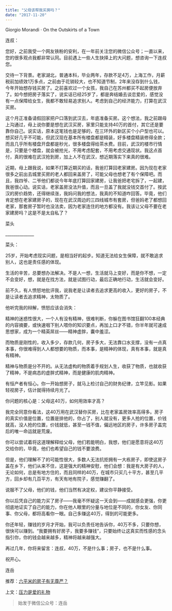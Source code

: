 ```yaml
---
title: "父母该帮我买房吗？"
date: "2017-11-20"
---
```


Giorgio Morandi · On the Outskirts of a Town

连叔：

您好，之前我受一个网友铁粉的安利，在一年前关注您的微信公众号；一直以来，您的很多观点我都非常认同。目前遇上一些人生抉择上的大问题，想咨询一下连叔您。

交待一下背景。老家湖北，普通本科，毕业两年，存款不足4万，上海工作，月薪税前加绩效1万多点，之前由于花销较大，也不知道节制，2年来没存到什么钱，今年开始想存钱买房了。之前喜欢过一个女孩，我自己在苏州都买不起房便放弃了。如今想把房子落实了，说实话已经25岁了，都是奔结婚去谈恋爱的，感觉没有一点保障给女生，我都不敢轻易追求别人。考虑到自己的经济能力，打算在武汉买房。

这个月正准备请假回家把户口落到武汉去，年底准备买房。这个想法，我之前跟母上沟通过，母上说你要是想在武汉买房，家里只能支持40万的首付，其它还是要靠你自己。说实话，原本这笔钱也是足够的，在三环外的新区买个小户型也可以。想买好几乎不可能，但武汉现在基本所有楼盘都是精装，好多楼盘精装修得全款；而且几乎所有楼盘开盘都是秒光，很多楼盘得给茶水费。目前，武汉的楼市行情是，只要是个楼盘，就会被抢光，不用考虑配套，不用考虑交通现状。我这点首付，真的很难在武汉抢到房，加上人不在武汉，想近期落实下来真的很难。

近期，母上跟我说，如果不打算近期买的话，我爸打算回老家建房。因为现在老家很多之前出去城里买房的老人都回来盖房了，可能父母也想老了有个保障吧。而且，我四爷、二爷他们都说今年年底打算回家建房，让我爸把老宅拆了，一起建，我爸很心动。说实话，老家盖房没法升值，而且一旦盖了我就没钱交首付了。按武汉的房价趋势，还得继续涨，我妈问我的想法，我真的不知道咋回答。毕竟，他们肯定想在老家建房子的，现在在武汉周边的三四线城市有套房，但爸妈老了都想回老家，那套房子暂时也没法卖，因为老家连住的地方都没有。我该让父母不要在老家建房吗？这是不是太自私了？

菜头

\_\_\_\_\_\_\_\_\_\_\_\_\_\_

菜头：

25岁，开始考虑现实问题，是相当好的起步。知道无法给女生保障，就不敢追求别人，这也是责任感的体现。

生活的辛苦，总要想办法解决。不是人一想，生活就马上变好，而是你不想，一定不会变好，想，就是在找方法，就是试图行动，最后正确地行动，生活就会变好。

前不久，有人愤怒地批评我，说我老是让读者去追求更高的收入，更好的房子，不是让读者去追求精神，太物质了。

他听完我的辩解，愤怒应该会消失：

精神的迷惑性很大，一个人有没有精神，很难判断，你躲在图书馆狂翻100本经典的内容摘要，或快速咽下别人喂你的知识要点，再加上口才不错，你半年就可速成思想家，成为一个精英屌丝——精神虚胖，囊中羞涩。

而物质是刚性的，收入多少，存款几何，房子多大，无法靠口水支撑，没有一点真本事，你很难得到人人都想要的物质，而本事，是精神的体现，真有本事，就是真有精神。

精神与物质是分不开的。从无法虚构的物质着手规划人生，收获了物质，也就收获了精神，不是病态的虚胖式精神，而是健康的肌肉精神。

有恒产者有恒心。你一开始想房子，就马上检讨自己的财务纪律，立竿见影。如果轻视房子，估计就得持续月光了。

你问题的核心是：父母这40万，如何用效率才高？

我完全同意你看法，这40万用在武汉替你买房，比在老家盖房效率高得多。房子的真实价值是位置，位置是排他的，你占了，别人就没有，更多人抢的位置，价钱就高，没人抢的位置，价钱就低，甚至一钱不值，偏远地区的房子，许多房子盖完后的唯一命运就是荒废。

你可以尝试着将这道理解释给父母，他们若能明白，我想，他们是愿意将这40万交给你的，毕竟，他们也希望自己的钱不要浪费。

但是，他们理解不了的可能性很大，多数人无法抗拒拥有一大栋房子，即使这房子盖在乡下，他们从来不住，这是强大的精神安慰，他们会想：我是有大房子的人，无论如何，总是有地方住的，而且同样的40万，在城市只买几十平方，甚至几平方，回乡却有几百平方，有天有地有院子，感觉赚翻了。

说服不了父母，他们的钱，他们当然有决定权，建议你平静接受。

你以后凭自己的能力买了房子——我毫不怀疑这一天会到——成就感会更强，你更彻底地证实了自己的能力，你在他人眼里的分量与地位是不同的，你女友、你同事、你父母，都将高看你一眼。自己多赚这40万，得到的可能更多。

你还年轻，赚钱的岁月才开始，我可以负责任地告诉你，40万不多，只要你想，很快可以赚到。“我要拥有好房子，我要多赚钱”，只要始终让这真实而性感的念头指引你，你的钱会越来越多，精神将越来越强大。

再过几年，你将来留言：连叔，40万，不是什么事；房子，也不是什么事。

祝开心。

连岳

推荐：[六平米的房子有无尊严？](http://mp.weixin.qq.com/s?__biz=MjM5NDU0Mjk2MQ==&mid=2651622389&idx=1&sn=4107041b7c420a0a9457244cb4a2b307&scene=21#wechat_redirect)

上文：[压力是爱的礼物](http://mp.weixin.qq.com/s?__biz=MjM5NDU0Mjk2MQ==&mid=2651624027&idx=1&sn=576ebb614bb7ad64df20e0ae72ae8b1e&chksm=bd7e16458a099f53fec8e3f3f2f92b0b3fc2488ef1d2c274e0b920de82499c5f771ff03b6d45&scene=21#wechat_redirect)

> 始发于微信公众号：连岳
